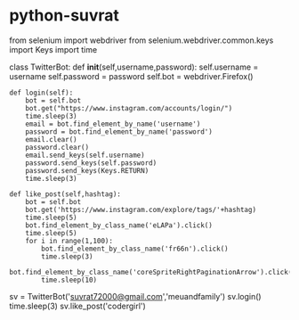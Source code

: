 # python-suvrat
from selenium import webdriver
from selenium.webdriver.common.keys import Keys
import time

class TwitterBot:
    def __init__(self,username,password):
        self.username = username
        self.password = password
        self.bot = webdriver.Firefox()
         
    def login(self):
        bot = self.bot
        bot.get("https://www.instagram.com/accounts/login/")
        time.sleep(3)
        email = bot.find_element_by_name('username')
        password = bot.find_element_by_name('password')
        email.clear()
        password.clear()
        email.send_keys(self.username)
        password.send_keys(self.password)
        password.send_keys(Keys.RETURN)
        time.sleep(3)
  
    def like_post(self,hashtag):
        bot = self.bot
        bot.get('https://www.instagram.com/explore/tags/'+hashtag)
        time.sleep(5)
        bot.find_element_by_class_name('eLAPa').click()
        time.sleep(5)                                  
        for i in range(1,100):
            bot.find_element_by_class_name('fr66n').click()
            time.sleep(3)
            bot.find_element_by_class_name('coreSpriteRightPaginationArrow').click()
            time.sleep(10)
            
sv = TwitterBot('suvrat72000@gmail.com','meuandfamily')
sv.login()
time.sleep(3)
sv.like_post('codergirl')
